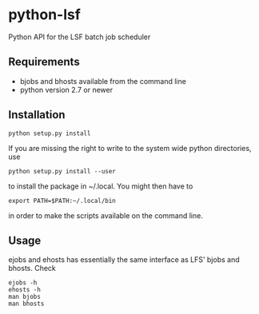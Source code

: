 python-lsf
==========

Python API for the LSF batch job scheduler


Requirements
------------
* bjobs and bhosts available from the command line
* python version 2.7 or newer


Installation
------------

    python setup.py install

If you are missing the right to write to the system wide python directories,
use

    python setup.py install --user

to install the package in ~/.local. You might then have to

    export PATH=$PATH:~/.local/bin

in order to make the scripts available on the command line.


Usage
-----

ejobs and ehosts has essentially the same interface as LFS' bjobs and bhosts.
Check

    ejobs -h
    ehosts -h
    man bjobs
    man bhosts
